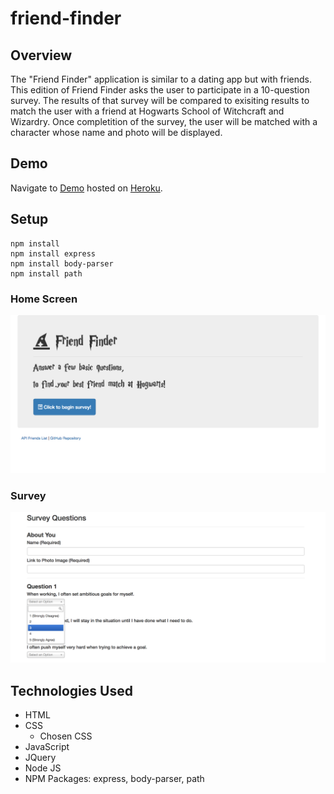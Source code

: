 # friend-finder

## Overview

The "Friend Finder" application is similar to a dating app but with friends. This edition of Friend Finder asks the user to participate in a 10-question survey. The results of that survey will be compared to exisiting results to match the user with a friend at Hogwarts School of Witchcraft and Wizardry. Once completition of the survey, the user will be matched with a character whose name and photo will be displayed. 

## Demo

Navigate to [Demo](https://alinav-friend-finder.herokuapp.com/) hosted on [Heroku](https://www.heroku.com/).

## Setup

```
npm install
npm install express
npm install body-parser
npm install path

```

### Home Screen

![alt text](home.png "Home Screen")

### Survey 

![alt text](survey.png "Survey")

## Technologies Used

* HTML
* CSS 
    * Chosen CSS
* JavaScript
* JQuery
* Node JS
* NPM Packages: express, body-parser, path

